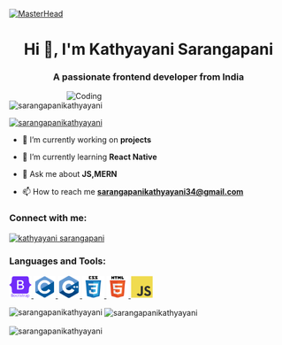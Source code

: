 [![MasterHead](https://encrypted-tbn0.gstatic.com/images?q=tbn:ANd9GcQC8vbTQA5LwicbSAA2A8I06EBXB_QsLBKPFLMXMDkWuQ&s )](https://github.com/sarangapanikathyayani)
<h1 align="center">Hi 👋, I'm Kathyayani Sarangapani</h1>
<h3 align="center">A passionate frontend developer from India</h3>
<img align="right" alt="Coding" width="400" src="https://gifdb.com/images/high/umiko-ahagon-desktop-programming-eg5f8g2281ekfhde.webp">
<p align="left"> <img src="https://komarev.com/ghpvc/?username=sarangapanikathyayani&label=Profile%20views&color=0e75b6&style=flat" alt="sarangapanikathyayani" /> </p>

<p align="left"> <a href="https://github.com/ryo-ma/github-profile-trophy"><img src="https://github-profile-trophy.vercel.app/?username=sarangapanikathyayani" alt="sarangapanikathyayani" /></a> </p>

- 🔭 I’m currently working on **projects**

- 🌱 I’m currently learning **React Native**

- 💬 Ask me about **JS,MERN**

- 📫 How to reach me **sarangapanikathyayani34@gmail.com**

<h3 align="left">Connect with me:</h3>
<p align="left">
<a href="https://linkedin.com/in/kathyayani sarangapani" target="blank"><img align="center" src="https://raw.githubusercontent.com/rahuldkjain/github-profile-readme-generator/master/src/images/icons/Social/linked-in-alt.svg" alt="kathyayani sarangapani" height="30" width="40" /></a>
</p>

<h3 align="left">Languages and Tools:</h3>
<p align="left"> <a href="https://getbootstrap.com" target="_blank" rel="noreferrer"> <img src="https://raw.githubusercontent.com/devicons/devicon/master/icons/bootstrap/bootstrap-plain-wordmark.svg" alt="bootstrap" width="40" height="40"/> </a> <a href="https://www.cprogramming.com/" target="_blank" rel="noreferrer"> <img src="https://raw.githubusercontent.com/devicons/devicon/master/icons/c/c-original.svg" alt="c" width="40" height="40"/> </a> <a href="https://www.w3schools.com/cpp/" target="_blank" rel="noreferrer"> <img src="https://raw.githubusercontent.com/devicons/devicon/master/icons/cplusplus/cplusplus-original.svg" alt="cplusplus" width="40" height="40"/> </a> <a href="https://www.w3schools.com/css/" target="_blank" rel="noreferrer"> <img src="https://raw.githubusercontent.com/devicons/devicon/master/icons/css3/css3-original-wordmark.svg" alt="css3" width="40" height="40"/> </a> <a href="https://www.w3.org/html/" target="_blank" rel="noreferrer"> <img src="https://raw.githubusercontent.com/devicons/devicon/master/icons/html5/html5-original-wordmark.svg" alt="html5" width="40" height="40"/> </a> <a href="https://developer.mozilla.org/en-US/docs/Web/JavaScript" target="_blank" rel="noreferrer"> <img src="https://raw.githubusercontent.com/devicons/devicon/master/icons/javascript/javascript-original.svg" alt="javascript" width="40" height="40"/> </a> </p>

<p><img align="left" src="https://github-readme-stats.vercel.app/api/top-langs?username=sarangapanikathyayani&show_icons=true&locale=en&layout=compact" alt="sarangapanikathyayani" /></p>

<p>&nbsp;<img align="center" src="https://github-readme-stats.vercel.app/api?username=sarangapanikathyayani&show_icons=true&locale=en" alt="sarangapanikathyayani" /></p>

<p><img align="center" src="https://github-readme-streak-stats.herokuapp.com/?user=sarangapanikathyayani&" alt="sarangapanikathyayani" /></p>

